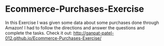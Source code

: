 # Ecommerce-Purchases-Exercise
In this Exercise I was given some data about some purchases done through Amazon! I had to follow the directions and answer the questions and complete the tasks.
Check it out: http://ganpat-patel-012.github.io/Ecommerce-Purchases-Exercise/

